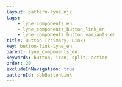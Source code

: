 ```yaml
---
layout: pattern-lyne.njk
tags: 
    - lyne_components_en
    - lyne_components_button_link_en
    - lyne_components_button_variants_en
title: Button (Primary, Link)
key: button-link-lyne_en
parent: lyne_components_en
keywords: button, icon, split, action
order: 20
excludeInNavigation: true
patternId: sbbButtonLink
---
```

